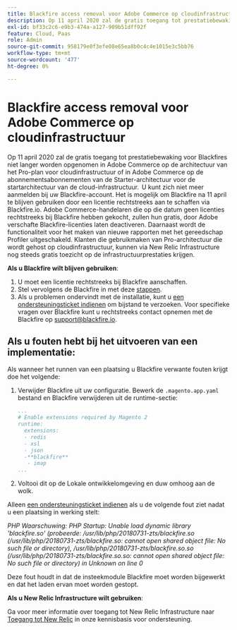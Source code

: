 ```yaml
---
title: Blackfire access removal voor Adobe Commerce op cloudinfrastructuur
description: Op 11 april 2020 zal de gratis toegang tot prestatiebewaking voor Blackfires niet langer worden opgenomen in Adobe Commerce op de architectuur van het Pro-plan voor cloudinfrastructuur of in Adobe Commerce op de abonnementsabonnementen van de Starter-architectuur voor de startarchitectuur van de cloud-infrastructuur.  U kunt zich niet meer aanmelden bij uw Blackfire-account. Het is mogelijk om Blackfire na 11 april te blijven gebruiken door een licentie rechtstreeks aan te schaffen via Blackfire.io. Adobe Commerce-handelaren die op die datum geen licenties rechtstreeks bij Blackfire hebben gekocht, zullen hun gratis, door Adobe verschafte Blackfire-licenties laten deactiveren. Daarnaast wordt de functionaliteit voor het maken van nieuwe rapporten met het gereedschap Profiler uitgeschakeld. Klanten die gebruikmaken van Pro-architectuur die wordt gehost op cloudinfrastructuur, kunnen via New Relic Infrastructure nog steeds gratis toezicht op de infrastructuurprestaties krijgen.
exl-id: bf33c2c6-e9b3-474a-a127-909b51dff92f
feature: Cloud, Paas
role: Admin
source-git-commit: 958179e0f3efe08e65ea8b0c4c4e1015e3c5bb76
workflow-type: tm+mt
source-wordcount: '477'
ht-degree: 0%

---
```


# Blackfire access removal voor Adobe Commerce op cloudinfrastructuur

Op 11 april 2020 zal de gratis toegang tot prestatiebewaking voor Blackfires niet langer worden opgenomen in Adobe Commerce op de architectuur van het Pro-plan voor cloudinfrastructuur of in Adobe Commerce op de abonnementsabonnementen van de Starter-architectuur voor de startarchitectuur van de cloud-infrastructuur.  U kunt zich niet meer aanmelden bij uw Blackfire-account. Het is mogelijk om Blackfire na 11 april te blijven gebruiken door een licentie rechtstreeks aan te schaffen via Blackfire.io. Adobe Commerce-handelaren die op die datum geen licenties rechtstreeks bij Blackfire hebben gekocht, zullen hun gratis, door Adobe verschafte Blackfire-licenties laten deactiveren. Daarnaast wordt de functionaliteit voor het maken van nieuwe rapporten met het gereedschap Profiler uitgeschakeld. Klanten die gebruikmaken van Pro-architectuur die wordt gehost op cloudinfrastructuur, kunnen via New Relic Infrastructure nog steeds gratis toezicht op de infrastructuurprestaties krijgen.

**Als u Blackfire wilt blijven gebruiken**:

1. U moet een licentie rechtstreeks bij Blackfire aanschaffen.
1. Stel vervolgens de Blackfire in met deze [stappen](https://blackfire.io/docs/integrations/paas/magentocloud).
1. Als u problemen ondervindt met de installatie, kunt u [een ondersteuningsticket indienen](/help/help-center-guide/help-center/magento-help-center-user-guide.md#submit-ticket) om bijstand te verzoeken. Voor specifieke vragen over Blackfire kunt u rechtstreeks contact opnemen met de Blackfire op [support@blackfire.io](mailto:support@blackfire.io).

## Als u fouten hebt bij het uitvoeren van een implementatie:

Als wanneer het runnen van een plaatsing u Blackfire verwante fouten krijgt doe het volgende:

1. Verwijder Blackfire uit uw configuratie. Bewerk de `.magento.app.yaml` bestand en Blackfire verwijderen uit de runtime-sectie:

   ```YAML
   ...
   # Enable extensions required by Magento 2
   runtime:
     extensions:
     - redis
     - xsl
     - json
     -**blackfire**
      - imap
   ...
   ```

1. Voltooi dit op de Lokale ontwikkelomgeving en duw omhoog aan de wolk.

Alleen [een ondersteuningsticket indienen](/help/help-center-guide/help-center/magento-help-center-user-guide.md#submit-ticket) als u de volgende fout ziet nadat u een plaatsing in werking stelt:

*PHP Waarschuwing: PHP Startup: Unable load dynamic library &#39;blackfire.so&#39; (probeerde: /usr/lib/php/20180731-zts/blackfire.so (/usr/lib/php/20180731-zts/blackfire.so: cannot open shared object file: No such file or directory), /usr/lib/php/20180731-zts/blackfire.so.so (/usr/lib/php/20180731-zts/blackfire.so.so: cannot open shared object file: No such file or directory) in Unknown on line 0*

Deze fout houdt in dat de insteekmodule Blackfire moet worden bijgewerkt en dat het laden ervan moet worden gestopt.

**Als u New Relic Infrastructure wilt gebruiken**:

Ga voor meer informatie over toegang tot New Relic Infrastructure naar [Toegang tot New Relic](https://experienceleague.adobe.com/docs/commerce-knowledge-base/kb/faq/access-new-relic-services.html) in onze kennisbasis voor ondersteuning.
